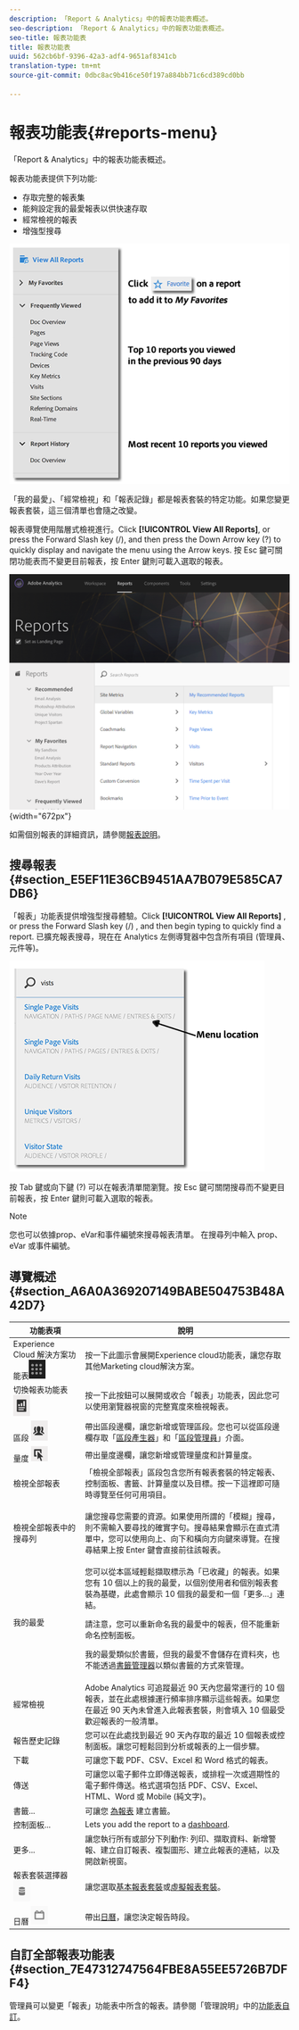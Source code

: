 ```yaml
---
description: 「Report & Analytics」中的報表功能表概述。
seo-description: 「Report & Analytics」中的報表功能表概述。
seo-title: 報表功能表
title: 報表功能表
uuid: 562cb6bf-9396-42a3-adf4-9651af8341cb
translation-type: tm+mt
source-git-commit: 0dbc8ac9b416ce50f197a884bb71c6cd389cd0bb

---
```



# 報表功能表{#reports-menu}

「Report &amp; Analytics」中的報表功能表概述。

報表功能表提供下列功能:

* 存取完整的報表集
* 能夠設定我的最愛報表以供快速存取
* 經常檢視的報表
* 增強型搜尋

![](assets/menu-mainnav.png)

「我的最愛」、「經常檢視」和「報表記錄」都是報表套裝的特定功能。如果您變更報表套裝，這三個清單也會隨之改變。

報表導覽使用階層式檢視進行。Click **[!UICONTROL View All Reports]**, or press the Forward Slash key (/), and then press the Down Arrow key (?) to quickly display and navigate the menu using the Arrow keys. 按 Esc 鍵可關閉功能表而不變更目前報表，按 Enter 鍵則可載入選取的報表。

![](assets/reports-landing.png){width="672px"}

如需個別報表的詳細資訊，請參閱[報表說明](https://marketing.adobe.com/resources/help/en_US/reference/reports_descriptions.html)。

## 搜尋報表 {#section_E5EF11E36CB9451AA7B079E585CA7DB6}

「報表」功能表提供增強型搜尋體驗。Click **[!UICONTROL View All Reports]** , or press the Forward Slash key (/) , and then begin typing to quickly find a report. 已擴充報表搜尋，現在在 Analytics 左側導覽器中包含所有項目 (管理員、元件等)。

![](assets/menu-search.png)

按 Tab 鍵或向下鍵 (?) 可以在報表清單間瀏覽。按 Esc 鍵可關閉搜尋而不變更目前報表，按 Enter 鍵則可載入選取的報表。

>[!NOTE]
>
>您也可以依據prop、eVar和事件編號來搜尋報表清單。 在搜尋列中輸入 prop、eVar 或事件編號。

## 導覽概述 {#section_A6A0A369207149BABE504753B48A42D7}

<table id="table_3BA295966BBC4C94ABDC3718D1894698"> 
 <thead> 
  <tr> 
   <th colname="col1" class="entry"> 功能表項 </th> 
   <th colname="col2" class="entry"> 說明 </th> 
  </tr>
 </thead>
 <tbody> 
  <tr> 
   <td colname="col1">Experience Cloud 解決方案功能表<img placement="inline"  src="assets/mc-icon.png" width="30px" id="image_B75D0F6991F74389A77068D999C9A910" /> </td> 
   <td colname="col2"> 按一下此圖示會展開Experience cloud功能表，讓您存取其他Marketing cloud解決方案。 </td> 
  </tr> 
  <tr> 
   <td colname="col1">切換報表功能表 <img placement="inline"  src="assets/toggle_icon.png" id="image_32296B71E82C4694821D99867305F5FE" width="30px" /> </td> 
   <td colname="col2"> 按一下此按鈕可以展開或收合「報表」功能表，因此您可以使用瀏覽器視窗的完整寬度來檢視報表。 </td> 
  </tr> 
  <tr> 
   <td colname="col1"><span class="uicontrol">區段 <img placement="inline"  src="assets/segment_icon.png" width="30px" id="image_6BF461356C8640EA8E93B74092320E91" /></span> </td> 
   <td colname="col2">帶出區段邊欄，讓您新增或管理區段。您也可以從區段邊欄存取「<a href="https://marketing.adobe.com/resources/help/en_US/analytics/segment/seg_build_ui.html" format="http" scope="external">區段產生器</a>」和「<a href="https://marketing.adobe.com/resources/help/en_US/analytics/segment/seg_manage.html" format="http" scope="external">區段管理員</a>」介面。 </td> 
  </tr> 
  <tr> 
   <td colname="col1"><span class="uicontrol">量度 <img placement="inline"  src="assets/metrics_icon.png" width="30px" id="image_88620CB8A9CC4BC3BE4CE30BDA727512" /></span> </td> 
   <td colname="col2"> 帶出量度邊欄，讓您新增或管理量度和計算量度。 </td> 
  </tr> 
  <tr> 
   <td colname="col1"><span class="uicontrol"> 檢視全部報表</span> </td> 
   <td colname="col2">「<span class="uicontrol">檢視全部報表</span>」區段包含您所有報表套裝的特定報表、控制面板、書籤、計算量度以及目標。按一下這裡即可隨時導覽至任何可用項目。 </td> 
  </tr> 
  <tr> 
   <td colname="col1"><span class="uicontrol">檢視全部報表</span>中的搜尋列 </td> 
   <td colname="col2"> <p> 讓您搜尋您需要的資源。如果使用所謂的「模糊」搜尋，則不需輸入要尋找的確實字句。搜尋結果會顯示在直式清單中，您可以使用向上、向下和橫向方向鍵來導覽。在搜尋結果上按 <span class="uicontrol">Enter</span> 鍵會直接前往該報表。 </p> </td> 
  </tr> 
  <tr> 
   <td colname="col1"><span class="uicontrol">我的最愛</span> </td> 
   <td colname="col2">您可以從本區域輕鬆擷取標示為「<span class="uicontrol">已收藏</span>」的報表。如果您有 10 個以上的我的最愛，以個別使用者和個別報表套裝為基礎，此處會顯示 10 個我的最愛和一個「<span class="uicontrol">更多...</span>」連結。 <p>請注意，您可以重新命名我的最愛中的報表，但不能重新命名控制面板。 </p> <p>我的最愛類似於書籤，但我的最愛不會儲存在資料夾，也不能透過<a href="../../../analyze/reports-analytics/bookmarks.md#concept_55B5E0DF20B14AAF8819CB8244464406" format="dita" scope="local">書籤管理器</a>以類似書籤的方式來管理。 </p> </td> 
  </tr> 
  <tr> 
   <td colname="col1"><span class="uicontrol"> 經常檢視</span> </td> 
   <td colname="col2"> Adobe Analytics 可追蹤最近 90 天內您最常運行的 10 個報表，並在此處根據運行頻率排序顯示這些報表。如果您在最近 90 天內未曾進入此報表套裝，則會填入 10 個最受歡迎報表的一般清單。 </td> 
  </tr> 
  <tr> 
   <td colname="col1"><span class="uicontrol"> 報告歷史記錄</span> </td> 
   <td colname="col2"> 您可以在此處找到最近 90 天內存取的最近 10 個報表或控制面板。讓您可輕鬆回到分析或報表的上一個步驟。 </td> 
  </tr> 
  <tr> 
   <td colname="col1"><span class="uicontrol"> 下載</span> </td> 
   <td colname="col2">可讓您下載 PDF、CSV、Excel 和 Word 格式的報表。 </td> 
  </tr> 
  <tr> 
   <td colname="col1"><span class="uicontrol"> 傳送</span> </td> 
   <td colname="col2">可讓您以電子郵件立即傳送報表，或排程一次或週期性的電子郵件傳送。格式選項包括 PDF、CSV、Excel、HTML、Word 或 Mobile (純文字)。</td> 
  </tr> 
  <tr> 
   <td colname="col1"><span class="uicontrol"> 書籤...</span> </td> 
   <td colname="col2">可讓您 <a href="../../../analyze/reports-analytics/bookmarks.md#concept_55B5E0DF20B14AAF8819CB8244464406" format="dita" scope="local"> 為報表</a> 建立書籤。 </td> 
  </tr> 
  <tr> 
   <td colname="col1"><span class="uicontrol"> 控制面板</span>... </td> 
   <td colname="col2">Lets you add the report to a <a href="../../../analyze/reports-analytics/dashboard.md#concept_8CD3ACA2830A4994A68A31D8773B57E0" format="dita" scope="local"> dashboard</a>. </td> 
  </tr> 
  <tr> 
   <td colname="col1"><span class="uicontrol"> 更多...</span> </td> 
   <td colname="col2"> 讓您執行所有或部分下列動作: 列印、擷取資料、新增警報、建立自訂報表、複製圖形、建立此報表的連結，以及開啟新視窗。 </td> 
  </tr> 
  <tr> 
   <td colname="col1">報表套裝選擇器 <img placement="inline"  src="assets/report-suite-selector.png" width="30px" id="image_9F64944D46574B2AA38D81A7C82C4AC4" /> </td> 
   <td colname="col2">讓您選取<a href="https://marketing.adobe.com/resources/help/en_US/reference/report_suites_admin.html" format="https" scope="external">基本報表套裝</a>或<a href="https://marketing.adobe.com/resources/help/en_US/reference/virtual-report-suites.html" format="https" scope="external">虛擬報表套裝</a>。 </td> 
  </tr> 
  <tr> 
   <td colname="col1">日曆 <img placement="inline"  src="assets/calendar-icon.png" width="30px" id="image_C5E4F87F964C4C3E98496D38A1123502" /> </td> 
   <td colname="col2">帶出<a href="../../../analyze/reports-analytics/overview/report-overview.md#section_8C6C4AD84D9043E8ABD53FF8F645AAB1" format="dita" scope="local">日曆</a>，讓您決定報告時段。 </td> 
  </tr> 
 </tbody> 
</table>

## 自訂全部報表功能表 {#section_7E47312747564FBE8A55EE5726B7DFF4}

管理員可以變更「報表」功能表中所含的報表。請參閱「管理說明」中的[功能表自訂](https://marketing.adobe.com/resources/help/en_US/reference/customize_menus.html)。
